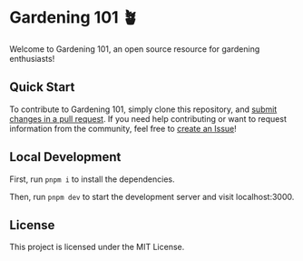# Gardening 101 🪴

Welcome to Gardening 101, an open source resource for gardening enthusiasts!

## Quick Start

To contribute to Gardening 101, simply clone this repository, and [submit changes in a pull request](https://docs.github.com/en/pull-requests/collaborating-with-pull-requests/proposing-changes-to-your-work-with-pull-requests/creating-a-pull-request). If you need help contributing or want to request information from the community, feel free to [create an Issue](https://docs.github.com/en/issues/tracking-your-work-with-issues/creating-an-issue)!

## Local Development

First, run `pnpm i` to install the dependencies.

Then, run `pnpm dev` to start the development server and visit localhost:3000.

## License

This project is licensed under the MIT License.
